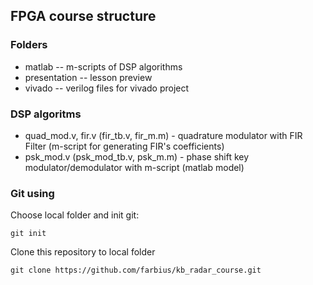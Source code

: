 ﻿## FPGA course structure
 
 ### Folders
 * matlab -- m-scripts of DSP algorithms
 * presentation -- lesson preview
 * vivado -- verilog files for vivado project
 
 ### DSP algoritms
 * quad_mod.v, fir.v (fir_tb.v, fir_m.m) - quadrature modulator with FIR Filter (m-script for generating FIR's coefficients)
 * psk_mod.v (psk_mod_tb.v, psk_m.m)     - phase shift key modulator/demodulator with m-script (matlab model)

### Git using
Choose local folder and init git:
```
git init
```
Clone this repository to local folder
```
git clone https://github.com/farbius/kb_radar_course.git
```
